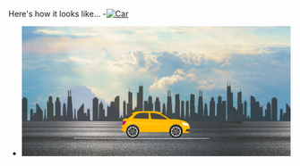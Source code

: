 Here's how it looks like...
-[![Car](https://img.shields.io/badge/-Car-000?style=flat&logo=Car&logoColor=blue)]()
- ![Reference Image](/Preview.png)